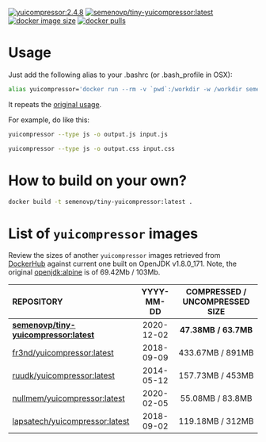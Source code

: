 [![yuicompressor:2.4.8](https://img.shields.io/badge/yuicompressor-2.4.8-green.svg)](https://github.com/yui/yuicompressor/releases/tag/v2.4.8)
[![semenovp/tiny-yuicompressor:latest](https://img.shields.io/docker/image-size/semenovp/tiny-yuicompressor/latest)](https://hub.docker.com/r/semenovp/tiny-yuicompressor)
[![docker image size](https://img.shields.io/microbadger/layers/semenovp/tiny-yuicompressor/latest)](https://microbadger.com/images/semenovp/tiny-yuicompressor/)
[![docker pulls](https://img.shields.io/docker/pulls/semenovp/tiny-yuicompressor.svg)](https://hub.docker.com/r/semenovp/tiny-yuicompressor/)

# Usage
Just add the following alias to your .bashrc (or .bash_profile in OSX):

```bash
alias yuicompressor='docker run --rm -v `pwd`:/workdir -w /workdir semenovp/tiny-yuicompressor:latest'
```

It repeats the [original usage](yui.github.io/yuicompressor/index.html#using).

For example, do like this:

```bash
yuicompressor --type js -o output.js input.js

yuicompressor --type js -o output.css input.css
```

# How to build on your own?
```bash
docker build -t semenovp/tiny-yuicompressor:latest .
```

# List of `yuicompressor` images

Review the sizes of another `yuicompressor` images retrieved from [DockerHub](https://hub.docker.com) against current one built on OpenJDK v1.8.0_171.
Note, the original [openjdk:alpine](https://hub.docker.com/_/openjdk) is of 69.42Mb / 103Mb.

| REPOSITORY | YYYY-MM-DD | COMPRESSED / UNCOMPRESSED SIZE |
|:-----------|:----------:|:------------------------------:|
| **[semenovp/tiny-yuicompressor:latest](https://hub.docker.com/r/semenovp/tiny-yuicompressor/)** | 2020-12-02 | **47.38MB / 63.7MB** |
| [fr3nd/yuicompressor:latest](https://hub.docker.com/r/fr3nd/yuicompressor/) | 2018-09-09 | 433.67MB / 891MB |
| [ruudk/yuicompressor:latest](https://hub.docker.com/r/ruudk/yuicompressor/) | 2014-05-12 |  157.73MB / 453MB|
| [nullmem/yuicompressor:latest](https://hub.docker.com/r/nullmem/yuicompressor/) | 2020-02-05 | 55.08MB / 83.8MB |
| [lapsatech/yuicompressor:latest](https://hub.docker.com/r/lifeofguenter/yuicompressor/) | 2018-09-02 | 119.18MB / 312MB |
